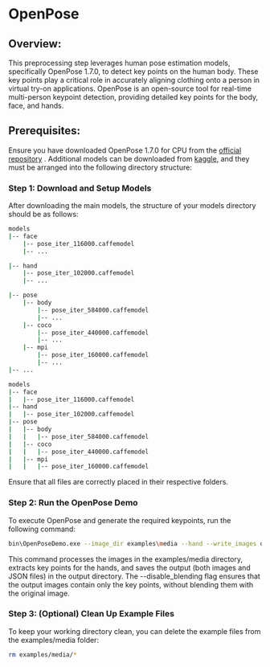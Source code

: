 # OpenPose
## Overview:
This preprocessing step leverages human pose estimation models, specifically OpenPose 1.7.0, to detect key points on the human body. These key points play a critical role in accurately aligning clothing onto a person in virtual try-on applications. OpenPose is an open-source tool for real-time multi-person keypoint detection, providing detailed key points for the body, face, and hands.

## Prerequisites:
Ensure you have downloaded OpenPose 1.7.0 for CPU from the <a href="https://github.com/CMU-Perceptual-Computing-Lab/openpose/releases" target="_blank">official repository</a> .
Additional models can be downloaded from <a href="https://www.kaggle.com/datasets/changethetuneman/openpose-model?resource=download" target="_blank">kaggle</a>, and they must be arranged into the following directory structure:

### Step 1: Download and Setup Models
After downloading the main models, the structure of your models directory should be as follows:
```bash
models
|-- face 
    |-- pose_iter_116000.caffemodel
    |-- ...

|-- hand
    |-- pose_iter_102000.caffemodel
    |-- ...

|-- pose
    |-- body
        |-- pose_iter_584000.caffemodel
        |-- ...
    |-- coco
        |-- pose_iter_440000.caffemodel
        |-- ...
    |-- mpi
        |-- pose_iter_160000.caffemodel
        |-- ...
|-- ...
```
```bash
models
|-- face 
|   |-- pose_iter_116000.caffemodel
|-- hand
|   |-- pose_iter_102000.caffemodel
|-- pose
|   |-- body
|   |   |-- pose_iter_584000.caffemodel
|   |-- coco
|   |   |-- pose_iter_440000.caffemodel
|   |-- mpi
|   |   |-- pose_iter_160000.caffemodel

```
Ensure that all files are correctly placed in their respective folders.

### Step 2: Run the OpenPose Demo
To execute OpenPose and generate the required keypoints, run the following command:
```bash
bin\OpenPoseDemo.exe --image_dir examples\media --hand --write_images output\ --write_json output\ --disable_blending
```
This command processes the images in the examples/media directory, extracts key points for the hands, and saves the output (both images and JSON files) in the output directory. 
The --disable_blending flag ensures that the output images contain only the key points, without blending them with the original image.

### Step 3: (Optional) Clean Up Example Files
To keep your working directory clean, you can delete the example files from the examples/media folder:
```bash
rm examples/media/*
```
